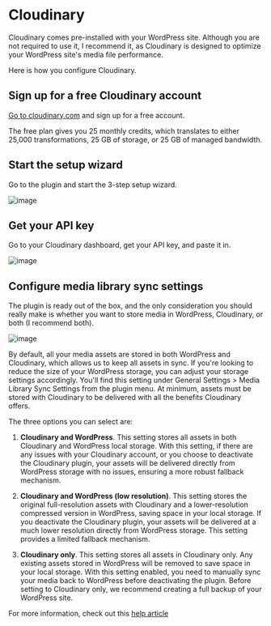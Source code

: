 # Cloudinary

Cloudinary comes pre-installed with your WordPress site. Although you are not required to use it, I recommend it, as Cloudinary is designed to optimize your WordPress site's media file performance. 

Here is how you configure Cloudinary.

## Sign up for a free Cloudinary account

[Go to cloudinary.com](https://cloudinary.com/users/register_free) and sign up for a free account.

The free plan gives you 25 monthly credits, which translates to either 25,000 transformations, 25 GB of storage, or 25 GB of managed bandwidth.

## Start the setup wizard

Go to the plugin and start the 3-step setup wizard.

![image](https://github.com/astrowp/docs/assets/170225022/43df47a2-6cb2-4902-acdc-90db27258a5b)

## Get your API key

Go to your Cloudinary dashboard, get your API key, and paste it in.

![image](https://github.com/astrowp/docs/assets/170225022/4ead7293-6bdc-4698-bb82-8f2dfac761f6)

## Configure media library sync settings

The plugin is ready out of the box, and the only consideration you should really make is whether you want to store media in WordPress, Cloudinary, or both (I recommend both).

![image](https://github.com/astrowp/docs/assets/170225022/fd84d059-3f85-47be-bbc9-fd3b5c660fd8)

By default, all your media assets are stored in both WordPress and Cloudinary, which allows us to keep all assets in sync. If you're looking to reduce the size of your WordPress storage, you can adjust your storage settings accordingly. You'll find this setting under General Settings > Media Library Sync Settings from the plugin menu. At minimum, assets must be stored with Cloudinary to be delivered with all the benefits Cloudinary offers.

The three options you can select are:

1. **Cloudinary and WordPress**. This setting stores all assets in both Cloudinary and WordPress local storage. With this setting, if there are any issues with your Cloudinary account, or you choose to deactivate the Cloudinary plugin, your assets will be delivered directly from WordPress storage with no issues, ensuring a more robust fallback mechanism.

2. **Cloudinary and WordPress (low resolution)**. This setting stores the original full-resolution assets with Cloudinary and a lower-resolution compressed version in WordPress, saving space in your local storage. If you deactivate the Cloudinary plugin, your assets will be delivered at a much lower resolution directly from WordPress storage. This setting provides a limited fallback mechanism.

3. **Cloudinary only**. This setting stores all assets in Cloudinary only. Any existing assets stored in WordPress will be removed to save space in your local storage. With this setting enabled, you need to manually sync your media back to WordPress before deactivating the plugin. Before setting to Cloudinary only, we recommend creating a full backup of your WordPress site.

For more information, check out this [help article](https://support.cloudinary.com/hc/en-us/articles/360017521280-WordPress-Plugin-Overview)
